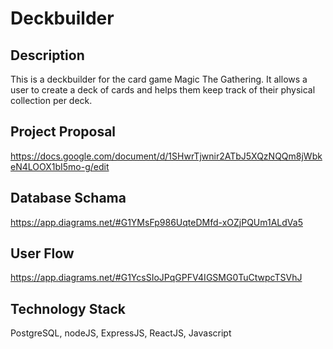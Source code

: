 # Deckbuilder

## Description
This is a deckbuilder for the card game Magic The Gathering.
It allows a user to create a deck of cards and helps them keep track of their physical collection per deck.

## Project Proposal
https://docs.google.com/document/d/1SHwrTjwnir2ATbJ5XQzNQQm8jWbkeN4LOOX1bI5mo-g/edit

## Database Schama
https://app.diagrams.net/#G1YMsFp986UqteDMfd-xOZjPQUm1ALdVa5

## User Flow
https://app.diagrams.net/#G1YcsSIoJPqGPFV4IGSMG0TuCtwpcTSVhJ

## Technology Stack
PostgreSQL,
nodeJS,
ExpressJS,
ReactJS,
Javascript